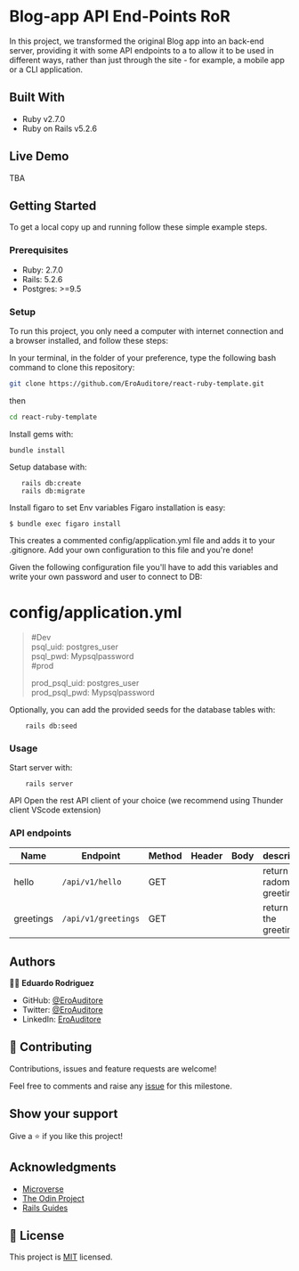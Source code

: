 # Blog-app API End-Points RoR

In this project, we transformed the original Blog app into an back-end server, providing it with some API endpoints to a to allow it to be used in different ways, rather than just through the site - for example, a mobile app or a CLI application.

## Built With

- Ruby v2.7.0
- Ruby on Rails v5.2.6

## Live Demo

TBA

## Getting Started

To get a local copy up and running follow these simple example steps.

### Prerequisites

- Ruby: 2.7.0
- Rails: 5.2.6
- Postgres: >=9.5

### Setup

To run this project, you only need a computer with internet connection and a browser installed, and follow these steps:

In your terminal, in the folder of your preference, type the following bash command to clone this repository:

```sh
git clone https://github.com/EroAuditore/react-ruby-template.git
```

then

```sh
cd react-ruby-template
```

Install gems with:

```
bundle install
```

Setup database with:

```
   rails db:create
   rails db:migrate
```

Install figaro to set Env variables
Figaro installation is easy:

```
$ bundle exec figaro install
```

This creates a commented config/application.yml file and adds it to your .gitignore. Add your own configuration to this file and you're done!

Given the following configuration file you'll have to add this variables and write your own password and user to connect to DB:

# config/application.yml

> #Dev <br>
> psql_uid: postgres_user <br>
> psql_pwd: Mypsqlpassword <br>
> #prod <br>
>
> prod_psql_uid: postgres_user<br>
> prod_psql_pwd: Mypsqlpassword<br>

Optionally, you can add the provided seeds for the database tables with:

```
    rails db:seed
```

### Usage

Start server with:

```
    rails server
```

API
Open the rest API client of your choice (we recommend using Thunder client VScode extension)

### API endpoints

| Name      | Endpoint            | Method | Header | Body | description              |
| --------- | ------------------- | ------ | ------ | ---- | ------------------------ |
| hello     | `/api/v1/hello`     | GET    |        |      | return a radom greeting  |
| greetings | `/api/v1/greetings` | GET    |        |      | return all the greetings |

## Authors

👨‍💻 **Eduardo Rodriguez**

- GitHub: [@EroAuditore](https://github.com/EroAuditore)
- Twitter: [@EroAuditore](https://twitter.com/EroAuditore)
- LinkedIn: [EroAuditore](https://www.linkedin.com/in/EroAuditore/)

## 🤝 Contributing

Contributions, issues and feature requests are welcome!

Feel free to comments and raise any [issue](https://github.com/EroAuditore/blog-api/issues) for this milestone.

## Show your support

Give a ⭐️ if you like this project!

## Acknowledgments

- [Microverse](https://www.microverse.org/)
- [The Odin Project](https://www.theodinproject.com/)
- [Rails Guides](https://guides.rubyonrails.org/index.html)

## 📝 License

This project is [MIT](./LICENSE) licensed.
